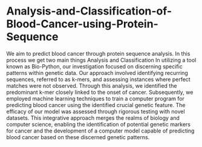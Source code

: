 # Analysis-and-Classification-of-Blood-Cancer-using-Protein-Sequence
We aim to predict blood cancer through protein sequence analysis. In this process we get two main things Analysis and Classification
In utilizing a tool known as Bio-Python, our investigation focused on discerning specific patterns within genetic data. Our approach involved identifying recurring sequences, referred to as k-mers, and assessing instances where perfect matches were not observed. Through this analysis, we identified the predominant k-mer closely linked to the onset of cancer.
Subsequently, we employed machine learning techniques to train a computer program for predicting blood cancer using the identified crucial genetic feature. The efficacy of our model was assessed through rigorous testing with novel datasets. This integrative approach merges the realms of biology and computer science, enabling the identification of potential genetic markers for cancer and the development of a computer model capable of predicting blood cancer based on these discerned genetic patterns.
